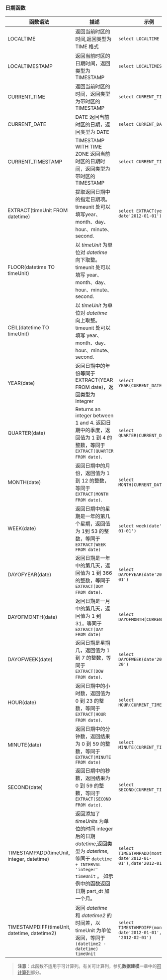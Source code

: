 ### 日期函数

| 函数语法                                     | 描述                                       | 示例                                       | 返回值                    |
| ---------------------------------------- | ---------------------------------------- | ---------------------------------------- | ---------------------- |
| LOCALTIME                                | 返回当前时区的时间,返回类型为 TIME 格式                    | `select LOCALTIME`                       | `14:34:06`             |
| LOCALTIMESTAMP                           | 返回当前时区的日期时间，返回类型为 TIMESTAMP               | `select LOCALTIMESTAMP`                  | ` 2017-10-20 14:34:29` |
| CURRENT_TIME                             | 返回当前时区的时间，返回类型为带时区的 TIMESTAMP             | `select CURRENT_TIME`                    | `14:34:30`             |
| CURRENT_DATE                             | DATE 返回当前时区的日期，返回类型为 DATE                 | `select CURRENT_DATE`                    | `2017-10-20`           |
| CURRENT_TIMESTAMP                        | TIMESTAMP WITH TIME ZONE 返回当前时区的日期时间，返回类型为带时区的 TIMESTAMP | `select CURRENT_TIMESTAMP`               | `2017-10-20 14:41:09`  |
| EXTRACT(timeUnit FROM datetime)          | 提取返回日期中的指定日期项。 timeunit 处可以填写year、month、day、hour、minute、second. | `select EXTRACT(year FROM date'2012-01-01')` | `2012`                 |
| FLOOR(datetime TO timeUnit)              | 以 *timeUnit* 为单位对 *datetime* 向下取整。timeunit 处可以填写 year、month、day、hour、minute、second. |                                          |                        |
| CEIL(datetime TO timeUnit)               | 以 *timeUnit* 为单位对 *datetime* 向上取整。timeunit 处可以填写 year、month、day、hour、minute、second. |                                          |                        |
| YEAR(date)                               | 返回日期中的年份等同于 EXTRACT(YEAR FROM date)，返回类型为 integrer | `select YEAR(CURRENT_DATE)`              | `2017`                 |
| QUARTER(date)                            | Returns an integer between 1 and 4. 返回日期中的季度，返回值为 1 到 4 的整数，等同于 `EXTRACT(QUARTER FROM date)`. | `select QUARTER(CURRENT_DATE)`           | `4`                    |
| MONTH(date)                              | 返回日期中的月份，返回值为 1 到 12 的整数，等同于 `EXTRACT(MONTH FROM date)`. | `select MONTH(CURRENT_DATE)`             | `10`                   |
| WEEK(date)                               | 返回日期中的星期是一年的第几个星期，返回值为 1到 53 的整数，等同于 `EXTRACT(WEEK FROM date)` | `select week(date'2012-01-01')`          | `52`                   |
| DAYOFYEAR(date)                          | 返回日期是一年中的第几天，返回值为 1 到 366 的整数，等同于 `EXTRACT(DOY FROM date)`. | `select DAYOFYEAR(date'2012-01-01')`     | `1`                    |
| DAYOFMONTH(date)                         | 返回日期是一月中的第几天，返回值为 1 到 31，等同于 `EXTRACT(DAY FROM date)` | `select DAYOFMONTH(CURRENT_DATE)`        | `20`                   |
| DAYOFWEEK(date)                          | 返回日期是星期几，返回值为 1 到 7 的整数，等同于 `EXTRACT(DOW FROM date)`. | `select DAYOFWEEK(date'2017-10-20')`     | `6`                    |
| HOUR(date)                               | 返回日期中的小时数，返回值为 0 到 23 的整数，等同于 `EXTRACT(HOUR FROM date)`. | `select HOUR(CURRENT_TIME)`              | `15`                   |
| MINUTE(date)                             | 返回日期中的分钟数，返回结果为 0 到 59 的整数，等同于 `EXTRACT(MINUTE FROM date)` | `select MINUTE(CURRENT_TIME)`            | `7`                    |
| SECOND(date)                             | 返回日期中的秒数，返回结果为 0 到 59 的整数，等同于 `EXTRACT(SECOND FROM date)`. | `select SECOND(CURRENT_TIME)`            | `28`                   |
| TIMESTAMPADD(timeUnit, integer, datetime) | 返回添加了 *timeUnit*s 为单位的时间 integer 后的日期 *datetime*,返回类型为 *datetime*,等同于 `datetime + INTERVAL 'integer' timeUnit` 。 如示例中的函数返回日期 part_dt 加一个月。 | `select TIMESTAMPADD(month, 1, date'2012-01-01'),date'2012-01-01'` | ` 2012-02-01`          |
| TIMESTAMPDIFF(timeUnit, datetime, datetime2) | 返回 *datetime* 和 *datetime2* 的时间差，以 timeUnit 为单位返回，等同于 `(datetime2 - datetime) timeUnit` | `select TIMESTAMPDIFF(month, date'2012-01-01', date '2012-02-01')` | `1`                    |

> **注意**：此函数不适用于可计算列。有关可计算列，参见**数据建模**一章中的[可计算列](../../model/computed_column/README.cn.md)部分。
